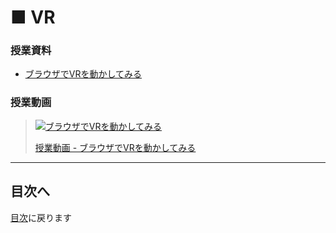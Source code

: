 # ■ VR

### 授業資料

- [ブラウザでVRを動かしてみる](01.md)

### 授業動画

> [![ブラウザでVRを動かしてみる](https://img.youtube.com/vi/uTicvtFtKV8/0.jpg)](https://www.youtube.com/watch?v=uTicvtFtKV8)
>
> [授業動画 - ブラウザでVRを動かしてみる](https://www.youtube.com/watch?v=uTicvtFtKV8)


---

## 目次へ

[目次](https://github.com/protoout/po-common/tree/main/lessons)に戻ります
